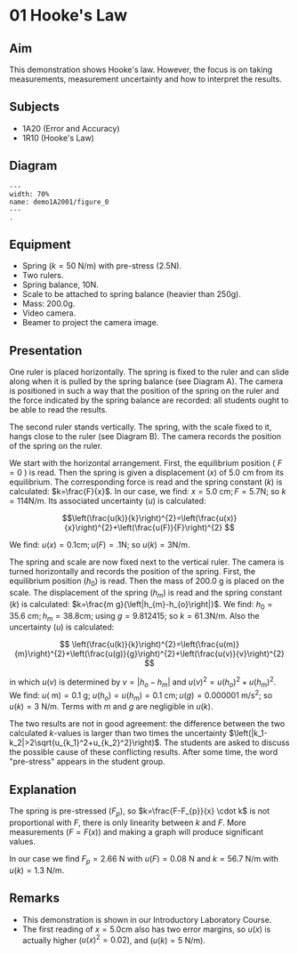 # 01 Hooke's Law 
  

## Aim   

This demonstration shows Hooke's law. However, the focus is on taking measurements, measurement uncertainty and how to interpret the results.    
  

## Subjects   

* 1A20 (Error and Accuracy)
* 1R10 (Hooke's Law)   
  

## Diagram   
   
```{figure} figures/figure_0.png  
---  
width: 70%  
name: demo1A2001/figure_0  
---
.
```


## Equipment   

*  Spring $(k=50 \text{ N} / \text{m})$ with pre-stress $(2.5 \text{N})$. 
*  Two rulers. 
*  Spring balance, $10 \text{N}$. 
*  Scale to be attached to spring balance (heavier than $250 \mathrm{g}$). 
*  Mass: $200.0 \text{g}$. 
*  Video camera. 
*  Beamer to project the camera image.


## Presentation   

One ruler is placed horizontally. The spring is fixed to the ruler and can slide along when it is pulled by the spring balance (see Diagram A). The camera is positioned in such a way that the position of the spring on the ruler and the force indicated by the spring balance are recorded: all students ought to be able to read the results.

The second ruler stands vertically. The spring, with the scale fixed to it, hangs close to the ruler (see Diagram B). The camera records the position of the spring on the ruler.

We start with the horizontal arrangement. First, the equilibrium position ( $F=0$ ) is read. Then the spring is given a displacement $(x)$ of $5.0 \text{ cm}$ from its equilibrium. The corresponding force is read and the spring constant $(k)$ is calculated: $k=\frac{F}{x}$. In our case, we find: $x=5.0 \text{ cm} ; F=5.7 \text{N}$; so $k=114 \text{N} / \text{m}$. Its associated uncertainty ($u$) is calculated:

$$\left(\frac{u(k)}{k}\right)^{2}=\left(\frac{u(x)}{x}\right)^{2}+\left(\frac{u(F)}{F}\right)^{2} $$

We find: $u(x)=0.1 \text{cm} ; u(F)=.1 \text{N}$; so $u(k)=3 \text{N} / \text{m}$.

The spring and scale are now fixed next to the vertical ruler. The camera is turned horizontally and records the position of the spring. First, the equilibrium position $\left(h_{0}\right)$ is read. Then the mass of $200.0 \text{~g}$ is placed on the scale. The displacement of the spring $\left(h_m\right)$ is read and the spring constant $(k)$ is calculated: $k=\frac{m g}{\left|h_{m}-h_{o}\right|}$. We find: $h_{0}=35.6 \text{ cm} ; h_{m}=38.8 \text{cm}$; using $g=9.812415$; so $k=61.3 \text{N} / \text{m}$. Also the uncertainty  ($u$) is calculated: 

$$ \left(\frac{u(k)}{k}\right)^{2}=\left(\frac{u(m)}{m}\right)^{2}+\left(\frac{u(g)}{g}\right)^{2}+\left(\frac{u(v)}{v}\right)^{2} $$

in which $u(v)$ is determined by $v=\left|h_{o}-h_{m}\right|$ and $u(v)^{2}=u\left(h_{o}\right)^{2}+u\left(h_{m}\right)^{2}$. We find: $u(\mathrm{~m})=0.1 \text{~g}$; $u\left(h_{o}\right)=u\left(h_{m}\right)=0.1 \text{ cm} ; u(g)=0.000001 \text{~m} / \text{s}^{2}$; so $u(k)=3 \text{ N} / \text{m}$. Terms with $m$ and $g$ are negligible in $u(k)$.

The two results are not in good agreement: the difference between the two calculated $k$-values is larger than two times the uncertainty $\left(|k_1-k_2|>2\sqrt{u_{k_1}^2+u_{k_2}^2}\right)$. The students are asked to discuss the possible cause of these conflicting results. After some time, the word "pre-stress" appears in the student group.  
  

## Explanation   

The spring is pre-stressed $\left(F_p\right)$, so $k=\frac{F-F_{p}}{x} \cdot k$ is not proportional with $F$, there is only linearity between $k$ and $F$. More measurements ($F=F(x)$) and making a graph will produce significant values.
 
In our case we find $F_p=2.66 \text{ N}$ with $u(F)=0.08 \text{ N}$ and $k=56.7 \text{ N/m}$ with $u(k)=1.3 \text{ N/m}$.

  
## Remarks   

- This demonstration is shown in our Introductory Laboratory Course.
- The first reading of $x=5.0 \text{cm}$ also has two error margins, so $u(x)$ is actually higher ($u(x)^{2}=0.02$), and $\left(u(k)=5 \text{ N/m}\right)$.
